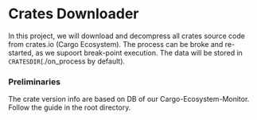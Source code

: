 # Crates Downloader

In this project, we will download and decompress all crates source code from crates.io (Cargo Ecosystem). The process can be broke and re-started, as we supoort break-point execution. The data will be stored in `CRATESDIR`(./on_process by default). 


### Preliminaries

The crate version info are based on DB of our Cargo-Ecosystem-Monitor. Follow the guide in the root directory.